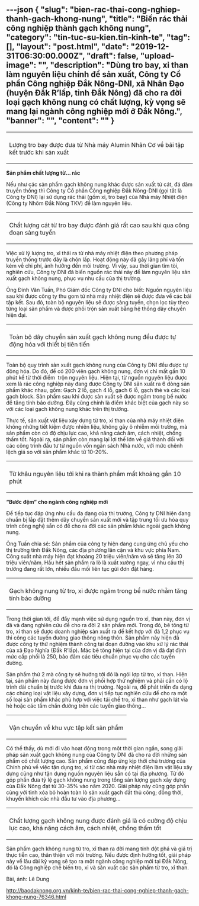 ---json
{
    "slug": "bien-rac-thai-cong-nghiep-thanh-gach-khong-nung",
    "title": "Biến rác thải công nghiệp thành gạch không nung",
    "category": "tin-tuc-su-kien.tin-kinh-te",
    "tag": [],
    "layout": "post.html",
    "date": "2019-12-31T06:30:00.000Z",
    "draft": false,
    "upload-image": "",
    "description": "Dùng tro bay, xỉ than làm nguyên liệu chính để sản xuất, Công ty Cổ phần Công nghiệp Đắk Nông-DNI, xã Nhân Đạo (huyện Đắk R’lấp, tỉnh Đắk Nông) đã cho ra đời loại gạch không nung có chất lượng, kỳ vọng sẽ mang lại ngành công nghiệp mới ở Đắk Nông.",
    "banner": "",
    "__content__": ""
}
---
<table align="center">
	<tbody>
		<tr>
			<td><img alt="" src="http://www.baodaknong.org.vn/database/image/2019/12/31/3211-KT-1.jpg" /></td>
		</tr>
		<tr>
			<td>
			<p>Lượng tro bay được đưa từ Nhà máy Alumin Nh&acirc;n Cơ v&ecirc;̀ bãi t&acirc;̣p k&ecirc;́t trước khi sản xu&acirc;́t</p>
			</td>
		</tr>
	</tbody>
</table>

<p><strong>Sản phẩm chất lượng từ... rác</strong></p>

<p>Nếu như c&aacute;c sản phẩm gạch kh&ocirc;ng nung kh&aacute;c được sản xuất từ cát, đá dăm truy&ecirc;̀n th&ocirc;́ng th&igrave; C&ocirc;ng ty C&ocirc;̉ ph&acirc;̀n C&ocirc;ng nghi&ecirc;̣p Đắk N&ocirc;ng-DNI (gọi tắt l&agrave; C&ocirc;ng ty DNI) lại sử dụng r&aacute;c thải (gồm xỉ, tro bay) của Nh&agrave; m&aacute;y Nhiệt điện (C&ocirc;ng ty Nh&ocirc;m Đắk N&ocirc;ng TKV) để l&agrave;m nguy&ecirc;n liệu.</p>

<table align="center">
	<tbody>
		<tr>
			<td><img alt="" src="http://www.baodaknong.org.vn/database/image/2019/12/31/3211-KT-7.jpg" /></td>
		</tr>
		<tr>
			<td>
			<p>Ch&acirc;́t lượng cát từ tro bay được đánh giá r&acirc;́t cao sau khi qua c&ocirc;ng đoạn sàng tuy&ecirc;̉n</p>
			</td>
		</tr>
	</tbody>
</table>

<p>Việc xử l&yacute; lượng tro, xỉ thải ra từ nh&agrave; m&aacute;y nhiệt điện theo phương ph&aacute;p truyền thống trước đ&acirc;y l&agrave; ch&ocirc;n lấp. Hoạt động n&agrave;y đã g&acirc;y l&atilde;ng ph&iacute; v&agrave; tốn k&eacute;m về chi ph&iacute;, ảnh hưởng đến m&ocirc;i trường. Vì v&acirc;̣y, sau thời gian t&igrave;m t&ograve;i, nghi&ecirc;n cứu, C&ocirc;ng ty DNI đã biến ngu&ocirc;̀n r&aacute;c thải n&agrave;y để l&agrave;m nguy&ecirc;n li&ecirc;̣u sản xu&acirc;́t gạch kh&ocirc;ng nung, phục vụ nhu c&acirc;̀u của thị trường.</p>

<p>&Ocirc;ng Đinh Văn Tuấn, Ph&oacute; Gi&aacute;m đốc C&ocirc;ng ty DNI cho bi&ecirc;́t: Ngu&ocirc;̀n nguy&ecirc;n li&ecirc;̣u sau khi được c&ocirc;ng ty thu gom từ nhà máy nhi&ecirc;̣t đi&ecirc;̣n sẽ được đưa v&ecirc;̀ các bãi t&acirc;̣p k&ecirc;́t. Sau đ&oacute;, toàn b&ocirc;̣ nguy&ecirc;n li&ecirc;̣u sẽ được sàng tuy&ecirc;̉n, chọn lọc tùy theo từng loại sản ph&acirc;̉m v&agrave; được ph&ocirc;́i tr&ocirc;̣n sản xu&acirc;́t bằng h&ecirc;̣ th&ocirc;́ng d&acirc;y chuy&ecirc;̀n hi&ecirc;̣n đại.</p>

<table align="center">
	<tbody>
		<tr>
			<td><img alt="" src="http://www.baodaknong.org.vn/database/image/2019/12/31/3211-KT-2.jpg" /></td>
		</tr>
		<tr>
			<td>
			<p>Toàn b&ocirc;̣ d&acirc;y chuy&ecirc;̀n sản xu&acirc;́t gạch kh&ocirc;ng nung đ&ecirc;̀u được tự đ&ocirc;̣ng hóa với thi&ecirc;́t bị ti&ecirc;n ti&ecirc;́n</p>
			</td>
		</tr>
	</tbody>
</table>

<p>Toàn b&ocirc;̣ quy trình sản xu&acirc;́t gạch kh&ocirc;ng nung của C&ocirc;ng ty DNI đ&ecirc;̀u được tự đ&ocirc;̣ng hóa. Do đ&oacute;, để c&oacute; 200 vi&ecirc;n gạch kh&ocirc;ng nung, đơn vị chỉ m&acirc;́t g&acirc;̀n 10 phút kể từ thời điểm&nbsp; trộn nguy&ecirc;n li&ecirc;̣u. Hi&ecirc;̣n tại, từ ngu&ocirc;̀n nguy&ecirc;n li&ecirc;̣u được xem là rác c&ocirc;ng nghi&ecirc;̣p này đang được C&ocirc;ng ty DNI sản xu&acirc;́t ra 6 d&ograve;ng sản phẩm khác nhau, g&ocirc;̀m: Gạch 2 lỗ, gạch 4 lỗ, gạch 6 lỗ, gạch thẻ và các loại gạch block. Sản ph&acirc;̉m sau khi được sản xu&acirc;́t sẽ được ng&acirc;m trong bể nước đ&ecirc;̉ tăng t&iacute;nh bảo dưỡng. Đ&acirc;y cũng chính là điểm kh&aacute;c biệt của gạch này so với c&aacute;c loại gạch kh&ocirc;ng nung kh&aacute;c tr&ecirc;n thị trường.</p>

<p>Thực t&ecirc;́, sản xuất vật liệu x&acirc;y dựng từ tro, xỉ than của nh&agrave; m&aacute;y nhiệt điện kh&ocirc;ng những tiết kiệm được nhi&ecirc;n liệu, kh&ocirc;ng g&acirc;y &ocirc; nhiễm m&ocirc;i trường, m&agrave; sản phẩm c&ograve;n c&oacute; độ chịu lực cao, khả năng c&aacute;ch &acirc;m, c&aacute;ch nhiệt, chống thấm tốt. Ngoài ra, sản ph&acirc;̉m còn mang lại lợi th&ecirc;́ lớn v&ecirc;̀ giá thành đ&ocirc;́i với các c&ocirc;ng trình đ&acirc;̀u tư từ ngu&ocirc;̀n v&ocirc;́n ng&acirc;n sách Nhà nước, với mức ch&ecirc;nh l&ecirc;̣ch giá so với sản ph&acirc;̉m khác từ 10-20%.</p>

<table align="center">
	<tbody>
		<tr>
			<td><img alt="" src="http://www.baodaknong.org.vn/database/image/2019/12/31/3211-KT-3.jpg" /></td>
		</tr>
		<tr>
			<td>
			<p>Từ kh&acirc;u nguy&ecirc;n li&ecirc;̣u tới khi ra thành ph&acirc;̉m m&acirc;́t khoảng g&acirc;̀n 10 phút</p>
			</td>
		</tr>
	</tbody>
</table>

<p><strong>&ldquo;Bước đ&ecirc;̣m&rdquo; cho ngành c&ocirc;ng nghi&ecirc;̣p mới</strong></p>

<p>Để tiếp tục đ&aacute;p ứng nhu cầu đa dạng của thị trường, C&ocirc;ng ty DNI hi&ecirc;̣n đang chuẩn bị lắp đặt th&ecirc;m d&acirc;y chuyền sản xuất mới và t&acirc;̣p trung t&ocirc;́i ưu hóa quy trình c&ocirc;ng ngh&ecirc;̣ sẵn có để cho ra đời c&aacute;c sản phẩm khác ngoài gạch kh&ocirc;ng nung.</p>

<p>&Ocirc;ng Tuấn chia sẻ: Sản ph&acirc;̉m của c&ocirc;ng ty hi&ecirc;̣n đang cung ứng chủ y&ecirc;́u cho thị trường tỉnh Đắk N&ocirc;ng, các địa phương l&acirc;n c&acirc;̣n và khu vực phía Nam. C&ocirc;ng su&acirc;́t nhà máy hi&ecirc;̣n đạt khoảng 20 tri&ecirc;̣u vi&ecirc;n/năm và sẽ tăng l&ecirc;n 30 tri&ecirc;̣u vi&ecirc;n/năm. Hầu hết sản phẩm ra l&ograve; l&agrave; xuất xưởng ngay, v&igrave; nhu cầu thị trường đang rất lớn, nhiều đầu mối li&ecirc;n tục gửi đơn đặt h&agrave;ng.</p>

<table align="center">
	<tbody>
		<tr>
			<td><img alt="" src="http://www.baodaknong.org.vn/database/image/2019/12/31/3211-KT-8.jpg" /></td>
		</tr>
		<tr>
			<td>
			<p>Gạch kh&ocirc;ng nung từ tro, xỉ được ng&acirc;m trong b&ecirc;̉ nước nhằm tăng tính bảo dưỡng</p>
			</td>
		</tr>
	</tbody>
</table>

<p>Trong thời gian tới, đ&ecirc;̉ đ&acirc;̉y mạnh vi&ecirc;̣c sử dụng ngu&ocirc;̀n tro xỉ, than này, đơn vị đã và đang nghi&ecirc;n cứu đ&ecirc;̉ cho ra đời 2 sản ph&acirc;̉m mới. Trong đó, b&ecirc; t&ocirc;ng từ tro, xỉ than sẽ được doanh nghi&ecirc;̣p sản xu&acirc;́t ra đ&ecirc;̉ k&ecirc;́t hợp với đá 1,2 phục vụ thi c&ocirc;ng các tuy&ecirc;́n đường giao th&ocirc;ng n&ocirc;ng th&ocirc;n. Sản ph&acirc;̉m này hi&ecirc;̣n đã được c&ocirc;ng ty thử nghi&ecirc;̣m thành c&ocirc;ng tại đoạn đường vào khu xử lý rác thải của xã Đạo Nghĩa (Đắk R&rsquo;l&acirc;́p). Mác b&ecirc; t&ocirc;ng hi&ecirc;̣n tại của đơn vị đã đạt định mức c&acirc;́p ph&ocirc;́i là 250, bảo đảm các ti&ecirc;u chu&acirc;̉n phục vụ cho các tuy&ecirc;́n đường.</p>

<p>Sản ph&acirc;̉m thứ 2 mà c&ocirc;ng ty sẽ hướng tới đó là ngói lợp từ tro, xỉ than. Hi&ecirc;̣n tại, sản ph&acirc;̉m này đang được đơn vị ph&ocirc;́i hợp thử nghi&ecirc;̣m và phải c&acirc;̀n có l&ocirc;̣ trình dài chu&acirc;̉n bị trước khi đưa ra thị trường. Ngoài ra, đ&ecirc;̉ phát tri&ecirc;̉n đa dạng các chủng loại v&acirc;̣t li&ecirc;̣u x&acirc;y dựng, đơn vị ti&ecirc;́p tục nghi&ecirc;n cứu đ&ecirc;̉ cho ra m&ocirc;̣t s&ocirc;́ loại sản ph&acirc;̉m khác phù hợp với vi&ecirc;̣c tái ch&ecirc;́ tro, xỉ than như gạch lát vỉa hè hoặc các t&acirc;́m chắn đường tr&ecirc;n các tuy&ecirc;́n giao th&ocirc;ng&hellip;</p>

<table align="center">
	<tbody>
		<tr>
			<td><img alt="" src="http://www.baodaknong.org.vn/database/image/2019/12/31/3211-KT-5.jpg" /></td>
		</tr>
		<tr>
			<td>
			<p>Vận chuyển về khu vực tập kết sản phẩm</p>
			</td>
		</tr>
	</tbody>
</table>

<p>Có th&ecirc;̉ th&acirc;́y, d&ugrave; mới đi v&agrave;o hoạt động trong một thời gian ngắn, song giải ph&aacute;p sản xuất gạch kh&ocirc;ng nung của C&ocirc;ng ty DNI đ&atilde; cho ra đời những sản phẩm c&oacute; chất lượng cao. Sản ph&acirc;̉m cũng đ&aacute;p ứng kịp thời chủ trương của Chính phủ v&ecirc;̀ việc tận dụng tro, xỉ từ c&aacute;c nh&agrave; m&aacute;y nhiệt điện l&agrave;m vật liệu x&acirc;y dựng cũng như tận dụng nguồn nguy&ecirc;n liệu sẵn c&oacute; tại địa phương. Từ đó góp ph&acirc;̀n đưa tỷ l&ecirc;̣ gạch kh&ocirc;ng nung trong t&ocirc;̉ng sản lượng gạch x&acirc;y dựng của Đắk N&ocirc;ng đạt từ 30-35% vào năm 2020. Giải pháp này cũng góp ph&acirc;̀n cùng với tỉnh xóa bỏ hoàn toàn lò sản xu&acirc;́t gạch đất thủ c&ocirc;ng; đ&ocirc;̀ng thời, khuy&ecirc;́n khích các nhà đ&acirc;̀u tư vào địa phương&hellip;</p>

<table align="center">
	<tbody>
		<tr>
			<td><img alt="" src="http://www.baodaknong.org.vn/database/image/2019/12/31/3211-KT-6.jpg" /></td>
		</tr>
		<tr>
			<td>
			<p>Ch&acirc;́t lượng gạch kh&ocirc;ng nung được đánh giá là có&nbsp;cường độ chịu lực cao, khả năng c&aacute;ch &acirc;m, c&aacute;ch nhiệt, chống thấm tốt</p>
			</td>
		</tr>
	</tbody>
</table>

<p>Sản phẩm gạch kh&ocirc;ng nung từ tro, xỉ than ra đời mang t&iacute;nh đột ph&aacute; v&agrave; gi&aacute; trị thực tiễn cao, th&acirc;n thiện với m&ocirc;i trường. Nếu được định hướng tốt, giải pháp này v&ecirc;̀ l&acirc;u dài kỳ vọng sẽ tạo ra một ng&agrave;nh c&ocirc;ng nghiệp mới tại Đắk N&ocirc;ng, đó là C&ocirc;ng nghiệp chế biến tro, xỉ v&agrave; sản xuất c&aacute;c sản phẩm từ tro, xỉ than.</p>

<p>B&agrave;i, ảnh: L&ecirc; Dung</p>

<p><a href="http://baodaknong.org.vn/kinh-te/bien-rac-thai-cong-nghiep-thanh-gach-khong-nung-76346.html">http://baodaknong.org.vn/kinh-te/bien-rac-thai-cong-nghiep-thanh-gach-khong-nung-76346.html</a></p>
